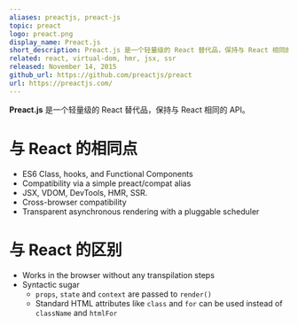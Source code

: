```yaml
---
aliases: preactjs, preact-js
topic: preact
logo: preact.png
display_name: Preact.js
short_description: Preact.js 是一个轻量级的 React 替代品，保持与 React 相同的 API。
related: react, virtual-dom, hmr, jsx, ssr
released: November 14, 2015
github_url: https://github.com/preactjs/preact
url: https://preactjs.com/
---
```

**Preact.js** 是一个轻量级的 React 替代品，保持与 React 相同的 API。

# 与 React 的相同点
* ES6 Class, hooks, and Functional Components
* Compatibility via a simple preact/compat alias
* JSX, VDOM, DevTools, HMR, SSR.
* Cross-browser compatibility
* Transparent asynchronous rendering with a pluggable scheduler

# 与 React 的区别
* Works in the browser without any transpilation steps
* Syntactic sugar
    * `props`, `state` and `context` are passed to `render()`
    * Standard HTML attributes like `class` and `for` can be used instead of `className` and `htmlFor`

